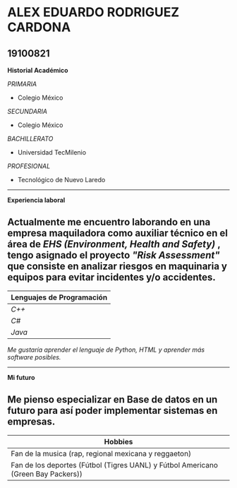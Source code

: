 # ALEX EDUARDO RODRIGUEZ CARDONA

## 19100821



**Historial Académico**

   *PRIMARIA*
 
 * Colegio México

*SECUNDARIA*

* Colegio México 

*BACHILLERATO*

* Universidad TecMilenio

*PROFESIONAL*

* Tecnológico de Nuevo Laredo

-----------------------------------------

 **Experiencia laboral**

Actualmente me encuentro laborando en una empresa maquiladora como auxiliar técnico en el área de *EHS (Environment, Health and Safety)* , tengo asignado el proyecto *"Risk Assessment"* que consiste en analizar riesgos en maquinaria y equipos para evitar incidentes y/o accidentes. 
-----------------------------------------------

| **Lenguajes de Programación** |
| ------------ |
| *C++* |
| *C#* |
| *Java* |

*Me gustaría aprender el lenguaje de Python, HTML y aprender más software posibles.*


--------

 **Mi futuro**

Me pienso especializar en Base de datos en un futuro para así poder implementar sistemas en empresas.
-------

| **Hobbies** |
| ---------|
| Fan de la musica (rap, regional mexicana y reggaeton) |
| Fan de los deportes (Fútbol (Tigres UANL) y Fútbol Americano (Green Bay Packers)) |


 

 